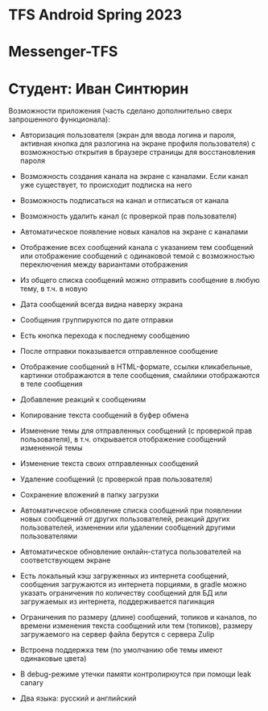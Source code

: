 # TFS Android Spring 2023
# Messenger-TFS
# Студент: Иван Синтюрин

Возможности приложения (часть сделано дополнительно сверх запрошенного функционала):

- Авторизация пользователя (экран для ввода логина и пароля, активная кнопка для разлогина на экране профиля пользователя) с возможностью открытия в браузере страницы для восстановления пароля

- Возможность создания канала на экране с каналами. Если канал уже существует, то происходит подписка на него

- Возможность подписаться на канал и отписаться от канала

- Возможность удалить канал (с проверкой прав пользователя)

- Автоматическое появление новых каналов на экране с каналами

- Отображение всех сообщений канала с указанием тем сообщений или отображение сообщений с одинаковой темой с возможностью переключения между вариантами отображения

- Из общего списка сообщений можно отправить сообщение в любую тему, в т.ч. в новую

- Дата сообщений всегда видна наверху экрана

- Сообщения группируются по дате отправки

- Есть кнопка перехода к последнему сообщению

- После отправки показывается отправленное сообщение

- Отображение сообщений в HTML-формате, ссылки кликабельные, картинки отображаются в теле сообщения, смайлики отображаются в теле сообщения

- Добавление реакций к сообщениям

- Копирование текста сообщений в буфер обмена

- Изменение темы для отправленных сообщений (с проверкой прав пользователя), в т.ч. открывается отображение сообщений измененной темы

- Изменение текста своих отправленных сообщений

- Удаление сообщений (с проверкой прав пользователя)

- Сохранение вложений в папку загрузки

- Автоматическое обновление списка сообщений при появлении новых сообщений от других пользователей, реакций других пользователей, изменении или удалении сообщений другими пользователями

- Автоматическое обновление онлайн-статуса пользователей на соответствующем экране

- Есть локальный кэш загруженных из интернета сообщений, сообщения загружаются из интернета порциями, в gradle можно указать ограничения по количеству сообщений для БД или загружаемых из интернета, поддерживается пагинация

- Ограничения по размеру (длине) сообщений, топиков и каналов, по времени изменения текста сообщений или тем (топиков), размеру загружаемого на сервер файла берутся с сервера Zulip

- Встроена поддержка тем (по умолчанию обе темы имеют одинаковые цвета)

- В debug-режиме утечки памяти контролирюутся при помощи leak canary

- Два языка: русский и английский